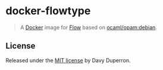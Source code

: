 # docker-flowtype

> A [Docker](https://www.docker.com/) image for [Flow](https://flowtype.org/) based on [ocaml/opam:debian](https://github.com/ocaml/opam-dockerfiles).

## License

Released under the [MIT license](https://opensource.org/licenses/MIT) by Davy Duperron.
